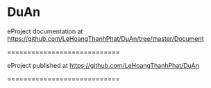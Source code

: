 # DuAn
eProject documentation at https://github.com/LeHoangThanhPhat/DuAn/tree/master/Document

============================

eProject published at https://github.com/LeHoangThanhPhat/DuAn

============================

